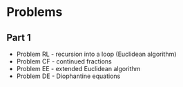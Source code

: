 # Problems
## Part 1

* Problem RL - recursion into a loop (Euclidean algorithm)
* Problem CF - continued fractions
* Problem EE - extended Euclidean algorithm
* Problem DE - Diophantine equations
